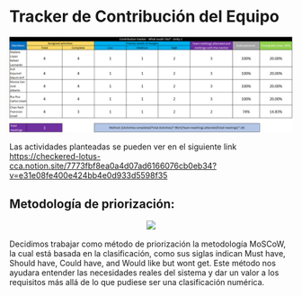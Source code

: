 # Tracker de Contribución del Equipo

<p align="center">
<img src="https://github.com/RafaMadera18/Introduccion-Ing.Software/blob/cf39147fd1d62dfa1e9ea13fdf77458e0c40eaf5/Unidad1/Documentaci%C3%B3n/Tracker%20de%20Contribuci%C3%B3n/Tracker%20de%20contribuci%C3%B3n.PNG"/>

Las actividades planteadas se pueden ver en el siguiente link https://checkered-lotus-cca.notion.site/7773fbf8ea0a4d07ad6166076cb0eb34?v=e31e08fe400e424bb4e0d933d5598f35

##  Metodología de priorización:
<p align="center">
<img src="https://github.com/RafaMadera18/Introduccion-Ing.Software/blob/07783130d4c1c68a3f4432caaf56f7127e691b1b/Unidad1/Documentaci%C3%B3n/Proceso%20de%20Desarrollo/Metodo%20Moscow.jpg"/>

  Decidimos trabajar como método de priorización la metodología MoSCoW, la cual está basada en la clasificación, como sus siglas indican Must have, Should have, Could have, and Would like but wont get. Este método nos ayudara entender las necesidades reales del sistema y dar un valor a los requisitos más allá de lo que pudiese ser una clasificación numérica.
